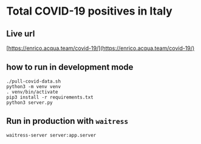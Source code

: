 # Total COVID-19 positives in Italy

## Live url
[https://enrico.acqua.team/covid-19/](https://enrico.acqua.team/covid-19/)

## how to run in development mode
```
./pull-covid-data.sh
python3 -m venv venv
. venv/bin/activate
pip3 install -r requirements.txt
python3 server.py
```

## Run in production with `waitress`
```
waitress-server server:app.server
```
